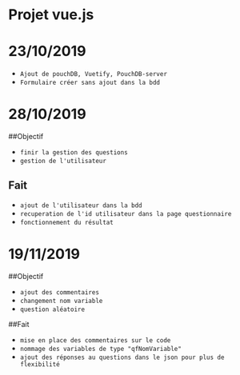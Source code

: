 # Projet vue.js
# 23/10/2019
- `Ajout de pouchDB, Vuetify, PouchDB-server`
- `Formulaire créer sans ajout dans la bdd `

# 28/10/2019
##Objectif
- `finir la gestion des questions`
- `gestion de l'utilisateur `

## Fait 
- `ajout de l'utilisateur dans la bdd`
- `recuperation de l'id utilisateur dans la page questionnaire`
- `fonctionnement du résultat`

# 19/11/2019
##Objectif
- `ajout des commentaires`
- `changement nom variable`
- `question aléatoire`

##Fait

- `mise en place des commentaires sur le code`
- `nommage des variables de type "qfNomVariable"`
- `ajout des réponses au questions dans le json pour plus de flexibilité`
